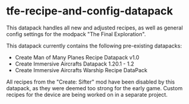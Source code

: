 # tfe-recipe-and-config-datapack
This datapack handles all new and adjusted recipes, as well as general config settings for the modpack "The Final Exploration".

This datapack currently contains the following pre-existing datapacks:

- Create Man of Many Planes Recipe Datapack v1.0
- Create Immersive Aircrafts Datapack 1.20.1 - 1.2
- Create Immersive Aircrafts Warship Recipe DataPack

All recipes from the "Create: Sifter" mod have been disabled by this datapack, as they were deemed too strong for the early game.
Custom recipes for the device are being worked on in a separate project.
